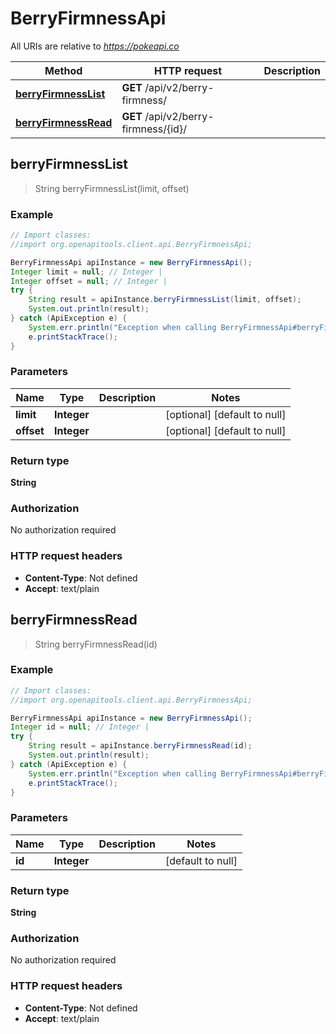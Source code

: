 # BerryFirmnessApi

All URIs are relative to *https://pokeapi.co*

Method | HTTP request | Description
------------- | ------------- | -------------
[**berryFirmnessList**](BerryFirmnessApi.md#berryFirmnessList) | **GET** /api/v2/berry-firmness/ | 
[**berryFirmnessRead**](BerryFirmnessApi.md#berryFirmnessRead) | **GET** /api/v2/berry-firmness/{id}/ | 



## berryFirmnessList

> String berryFirmnessList(limit, offset)



### Example

```java
// Import classes:
//import org.openapitools.client.api.BerryFirmnessApi;

BerryFirmnessApi apiInstance = new BerryFirmnessApi();
Integer limit = null; // Integer | 
Integer offset = null; // Integer | 
try {
    String result = apiInstance.berryFirmnessList(limit, offset);
    System.out.println(result);
} catch (ApiException e) {
    System.err.println("Exception when calling BerryFirmnessApi#berryFirmnessList");
    e.printStackTrace();
}
```

### Parameters


Name | Type | Description  | Notes
------------- | ------------- | ------------- | -------------
 **limit** | **Integer**|  | [optional] [default to null]
 **offset** | **Integer**|  | [optional] [default to null]

### Return type

**String**

### Authorization

No authorization required

### HTTP request headers

- **Content-Type**: Not defined
- **Accept**: text/plain


## berryFirmnessRead

> String berryFirmnessRead(id)



### Example

```java
// Import classes:
//import org.openapitools.client.api.BerryFirmnessApi;

BerryFirmnessApi apiInstance = new BerryFirmnessApi();
Integer id = null; // Integer | 
try {
    String result = apiInstance.berryFirmnessRead(id);
    System.out.println(result);
} catch (ApiException e) {
    System.err.println("Exception when calling BerryFirmnessApi#berryFirmnessRead");
    e.printStackTrace();
}
```

### Parameters


Name | Type | Description  | Notes
------------- | ------------- | ------------- | -------------
 **id** | **Integer**|  | [default to null]

### Return type

**String**

### Authorization

No authorization required

### HTTP request headers

- **Content-Type**: Not defined
- **Accept**: text/plain

